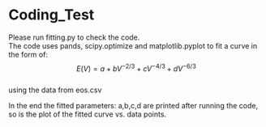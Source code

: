 # Coding_Test
Please run fitting.py to check the code.  
The code uses pands, scipy.optimize and matplotlib.pyplot to fit a curve in the form of:  
$$E(V) = a + bV^{-2/3} + cV^{-4/3} + dV^{-6/3}$$   
using the data from eos.csv  

In the end the fitted parameters: a,b,c,d are printed after running the code, so is the plot of the fitted curve vs. data points. 
